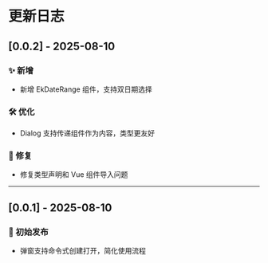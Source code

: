 # 更新日志

## [0.0.2] - 2025-08-10

### ✨ 新增
- 新增 EkDateRange 组件，支持双日期选择

### 🛠 优化
- Dialog 支持传递组件作为内容，类型更友好

### 🐞 修复
- 修复类型声明和 Vue 组件导入问题

---

## [0.0.1] - 2025-08-10

### 🎉 初始发布

- 弹窗支持命令式创建打开，简化使用流程
